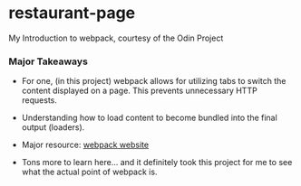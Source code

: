# restaurant-page
 My Introduction to webpack, courtesy of the Odin Project

### Major Takeaways
- For one, (in this project) webpack allows for utilizing tabs to switch the content displayed on a page. This prevents unnecessary HTTP requests.

- Understanding how to load content to become bundled into the final output (loaders).

- Major resource: [webpack website](https://webpack.js.org/)

- Tons more to learn here... and it definitely took this project for me to see what the actual point of webpack is.
